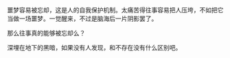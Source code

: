 噩梦容易被忘却，这是人的自我保护机制。太痛苦得往事容易把人压垮，不如把它当做一场噩梦。一觉醒来，不过是脑海后一片阴影罢了。

那么往事真的能够被忘却么？

深埋在地下的黑暗，如果没有人发现，和不存在没有什么区别吧。
